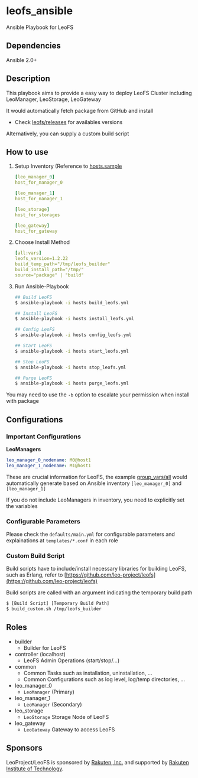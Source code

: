 leofs_ansible
=====

Ansible Playbook for LeoFS

## Dependencies
Ansible 2.0+

## Description
This playbook aims to provide a easy way to deploy LeoFS Cluster including LeoManager, LeoStorage, LeoGateway

It would automatically fetch package from GitHub and install
- Check [leofs/releases](https://github.com/leo-project/leofs/releases) for availables versions

Alternatively, you can supply a custom build script

## How to use
1. Setup Inventory (Reference to [hosts.sample](hosts.sample)
    ```yaml
    [leo_manager_0]
    host_for_manager_0

    [leo_manager_1]
    host_for_manager_1

    [leo_storage]
    host_for_storages

    [leo_gateway]
    host_for_gateway
    ```

2. Choose Install Method
    ```yaml
    [all:vars]
    leofs_version=1.2.22
    build_temp_path="/tmp/leofs_builder"
    build_install_path="/tmp/"
    source="package" | "build"
    ```

3. Run Ansible-Playbook
    ```bash
    ## Build LeoFS
    $ ansible-playbook -i hosts build_leofs.yml

    ## Install LeoFS
    $ ansible-playbook -i hosts install_leofs.yml

    ## Config LeoFS
    $ ansible-playbook -i hosts config_leofs.yml

    ## Start LeoFS
    $ ansible-playbook -i hosts start_leofs.yml

    ## Stop LeoFS
    $ ansible-playbook -i hosts stop_leofs.yml

    ## Purge LeoFS
    $ ansible-playbook -i hosts purge_leofs.yml
    ```

You may need to use the `-b` option to escalate your permission when install with package

## Configurations
### Important Configurations
**LeoManagers**
```yaml
leo_manager_0_nodename: M0@host1
leo_manager_1_nodename: M1@host1
```
These are crucial information for LeoFS, the example [group_vars/all](group_vars/all) would automatically generate based on Ansible inventory `[leo_manager_0]` and `[leo_manager_1]`

If you do not include LeoManagers in inventory, you need to explicitly set the variables

### Configurable Parameters
Please check the `defaults/main.yml` for configurable parameters and explainations at `templates/*.conf` in each role

### Custom Build Script
Build scripts have to include/install necessary libraries for building LeoFS, such as Erlang, refer to [https://github.com/leo-project/leofs](https://github.com/leo-project/leofs)

Build scripts are called with an argument indicating the temporary build path
```bash
$ [Build Script] [Temporary Build Path]
$ build_custom.sh /tmp/leofs_builder
```

## Roles
- builder
  * Builder for LeoFS
- controller (localhost)
  * LeoFS Admin Operations (start/stop/...)
- common
  * Common Tasks such as installation, uninstallation, ...
  * Common Configurations such as log level, log/temp directories, ...
- leo_manager_0
  * `LeoManager` (Primary)
- leo_manager_1
  * `LeoManager` (Secondary)
- leo_storage
  * `LeoStorage` Storage Node of LeoFS
- leo_gateway
  * `LeoGateway` Gateway to access LeoFS

## Sponsors
LeoProject/LeoFS is sponsored by [Rakuten, Inc.](http://global.rakuten.com/corp/) and supported by [Rakuten Institute of Technology](http://rit.rakuten.co.jp/).
